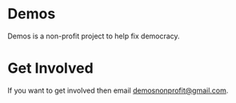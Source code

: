 # Demos

Demos is a non-profit project to help fix democracy.


# Get Involved

If you want to get involved then email demosnonprofit@gmail.com.
